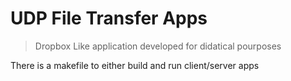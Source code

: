 # UDP File Transfer Apps
> Dropbox Like application developed for didatical pourposes

There is a makefile to either build and run client/server apps
